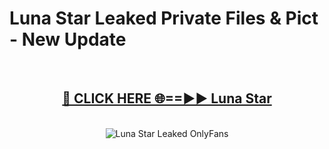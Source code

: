 # Luna Star Leaked Private Files & Pict - New Update
<br>
<div align="center">
<h2><a href="https://mediafilles.blogspot.com/?title=Luna_Star" rel="nofollow">🔴 CLICK HERE 🌐==►► Luna Star</a></h2>
<br>
<a href="https://mediafilles.blogspot.com/?title=Luna_Star" rel="nofollow" data-target="animated-image.originalLink"><img src="https://i.ibb.co.com/WyWwxjT/player-gif2.gif" alt="Luna Star Leaked OnlyFans" style="max-width: 100%; display: inline-block;" data-target="animated-image.originalImage"></a>
</div>
<br>